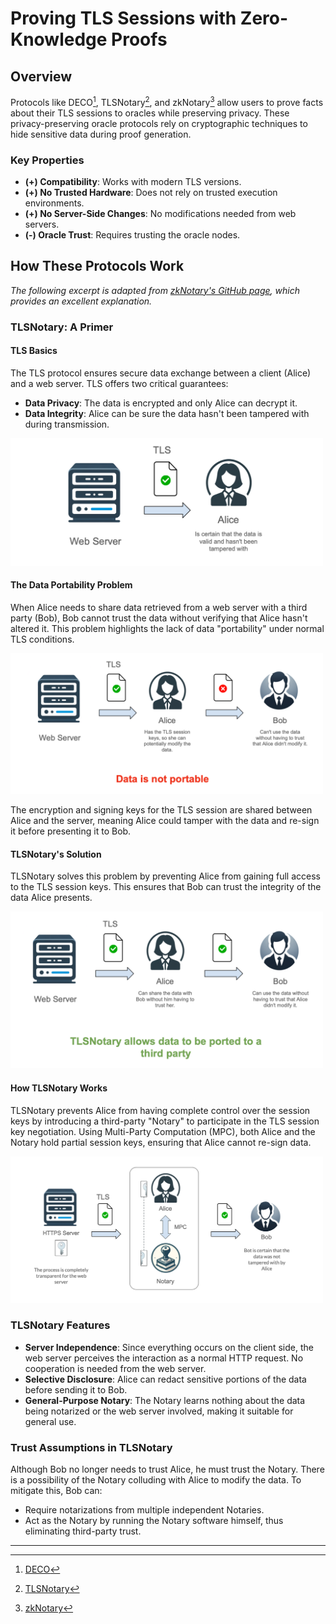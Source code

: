 # Proving TLS Sessions with Zero-Knowledge Proofs

## Overview

Protocols like DECO[^1], TLSNotary[^2], and zkNotary[^3] allow users to prove facts about their TLS sessions to oracles while
preserving privacy. These privacy-preserving oracle protocols rely on cryptographic techniques to hide sensitive data during proof
generation.

### Key Properties

- **(+) Compatibility**: Works with modern TLS versions.
- **(+) No Trusted Hardware**: Does not rely on trusted execution environments.
- **(+) No Server-Side Changes**: No modifications needed from web servers.
- **(-) Oracle Trust**: Requires trusting the oracle nodes.

## How These Protocols Work

*The following excerpt is adapted from [zkNotary's GitHub page](https://github.com/vixuslabs/zkNotary), which provides an excellent
explanation.*

### TLSNotary: A Primer

#### TLS Basics

The TLS protocol ensures secure data exchange between a client (Alice) and a web server. TLS offers two critical guarantees:

- **Data Privacy**: The data is encrypted and only Alice can decrypt it.
- **Data Integrity**: Alice can be sure the data hasn't been tampered with during transmission.

<img alt="TLS process overview" src="attachments/what-is-tlsnotary-1.png" width="500">

#### The Data Portability Problem

When Alice needs to share data retrieved from a web server with a third party (Bob), Bob cannot trust the data without verifying that
Alice hasn't altered it. This problem highlights the lack of data "portability" under normal TLS conditions.

<img alt="Problem with data portability" src="attachments/what-is-tlsnotary-2.png" width="500">

The encryption and signing keys for the TLS session are shared between Alice and the server, meaning Alice could tamper with the data
and re-sign it before presenting it to Bob.

#### TLSNotary's Solution

TLSNotary solves this problem by preventing Alice from gaining full access to the TLS session keys. This ensures that Bob can trust the
integrity of the data Alice presents.

<img alt="How TLSNotary solves the problem" src="attachments/what-is-tlsnotary-3.png" width="500">

#### How TLSNotary Works

TLSNotary prevents Alice from having complete control over the session keys by introducing a third-party "Notary" to participate in the
TLS session key negotiation. Using Multi-Party Computation (MPC), both Alice and the Notary hold partial session keys, ensuring that
Alice cannot re-sign data.

<img alt="TLSNotary key-sharing process" src="attachments/how-does-tlsnotary-work-1.png" width="500">

### TLSNotary Features

- **Server Independence**: Since everything occurs on the client side, the web server perceives the interaction as a normal HTTP
  request. No cooperation is needed from the web server.
- **Selective Disclosure**: Alice can redact sensitive portions of the data before sending it to Bob.
- **General-Purpose Notary**: The Notary learns nothing about the data being notarized or the web server involved, making it suitable
  for general use.

### Trust Assumptions in TLSNotary

Although Bob no longer needs to trust Alice, he must trust the Notary. There is a possibility of the Notary colluding with Alice to
modify the data. To mitigate this, Bob can:

- Require notarizations from multiple independent Notaries.
- Act as the Notary by running the Notary software himself, thus eliminating third-party trust.

---

[^1]: [DECO](https://www.deco.works)

[^2]: [TLSNotary](https://tlsnotary.org/)

[^3]: [zkNotary](https://github.com/vixuslabs/zkNotary)